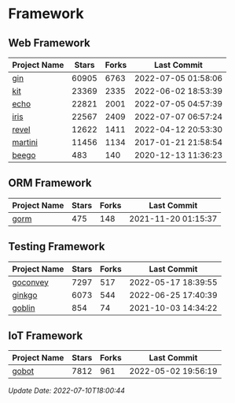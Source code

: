 # Framework

## Web Framework
| Project Name | Stars | Forks | Last Commit |
| ------------ | ----- | ----- | ----------- |
| [gin](https://github.com/gin-gonic/gin) | 60905 | 6763 | 2022-07-05 01:58:06 |
| [kit](https://github.com/go-kit/kit) | 23369 | 2335 | 2022-06-02 18:53:39 |
| [echo](https://github.com/labstack/echo) | 22821 | 2001 | 2022-07-05 04:57:39 |
| [iris](https://github.com/kataras/iris) | 22567 | 2409 | 2022-07-07 06:57:24 |
| [revel](https://github.com/revel/revel) | 12622 | 1411 | 2022-04-12 20:53:30 |
| [martini](https://github.com/go-martini/martini) | 11456 | 1134 | 2017-01-21 21:58:54 |
| [beego](https://github.com/astaxie/beego) | 483 | 140 | 2020-12-13 11:36:23 |

## ORM Framework
| Project Name | Stars | Forks | Last Commit |
| ------------ | ----- | ----- | ----------- |
| [gorm](https://github.com/jinzhu/gorm) | 475 | 148 | 2021-11-20 01:15:37 |

## Testing Framework
| Project Name | Stars | Forks | Last Commit |
| ------------ | ----- | ----- | ----------- |
| [goconvey](https://github.com/smartystreets/goconvey) | 7297 | 517 | 2022-05-17 18:39:55 |
| [ginkgo](https://github.com/onsi/ginkgo) | 6073 | 544 | 2022-06-25 17:40:39 |
| [goblin](https://github.com/franela/goblin) | 854 | 74 | 2021-10-03 14:34:22 |

## IoT Framework
| Project Name | Stars | Forks | Last Commit |
| ------------ | ----- | ----- | ----------- |
| [gobot](https://github.com/hybridgroup/gobot) | 7812 | 961 | 2022-05-02 19:56:19 |

*Update Date: 2022-07-10T18:00:44*
